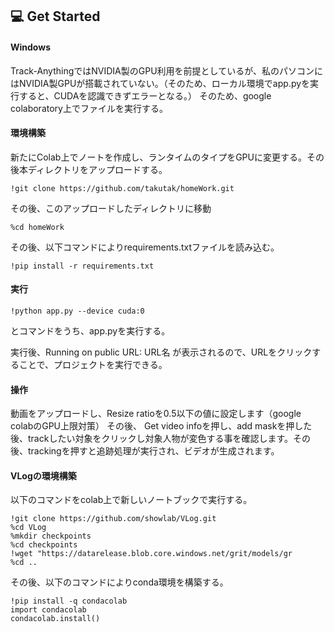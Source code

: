 ## :computer: Get Started
#### Windows

Track-AnythingではNVIDIA製のGPU利用を前提としているが、私のパソコンにはNVIDIA製GPUが搭載されていない。（そのため、ローカル環境でapp.pyを実行すると、CUDAを認識できずエラーとなる。）
そのため、google colaboratory上でファイルを実行する。

#### 環境構築
新たにColab上でノートを作成し、ランタイムのタイプをGPUに変更する。その後本ディレクトリをアップロードする。
```
!git clone https://github.com/takutak/homeWork.git
```
その後、このアップロードしたディレクトリに移動
```
%cd homeWork
```
その後、以下コマンドによりrequirements.txtファイルを読み込む。
```
!pip install -r requirements.txt
```

#### 実行
```
!python app.py --device cuda:0
```
とコマンドをうち、app.pyを実行する。

実行後、Running on public URL: URL名
が表示されるので、URLをクリックすることで、プロジェクトを実行できる。

#### 操作
動画をアップロードし、Resize ratioを0.5以下の値に設定します（google colabのGPU上限対策）
その後、  Get video infoを押し、add maskを押した後、trackしたい対象をクリックし対象人物が変色する事を確認します。その後、trackingを押すと追跡処理が実行され、ビデオが生成されます。

#### VLogの環境構築
以下のコマンドをcolab上で新しいノートブックで実行する。
```
!git clone https://github.com/showlab/VLog.git
%cd VLog
%mkdir checkpoints
%cd checkpoints
!wget "https://datarelease.blob.core.windows.net/grit/models/gr
%cd ..
```
その後、以下のコマンドによりconda環境を構築する。
```
!pip install -q condacolab
import condacolab
condacolab.install()
```
